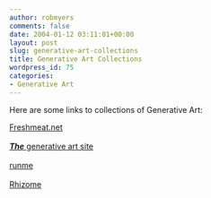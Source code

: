 ```yaml
---
author: robmyers
comments: false
date: 2004-01-12 03:11:01+00:00
layout: post
slug: generative-art-collections
title: Generative Art Collections
wordpress_id: 75
categories:
- Generative Art
---
```


Here are some links to collections of Generative Art:  
  
[Freshmeat.net  
](http://freshmeat.net/browse/901/)  
**_[The](http://www.generative.net/)_**[ generative art site  
](http://www.generative.net/)  
[runme  
](http://www.runme.org/)  
[Rhizome](http://rhizome.org/fresh/art/)

  


